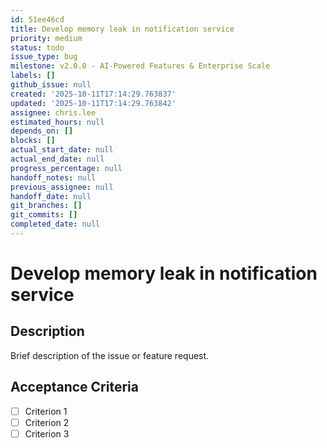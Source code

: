 ```yaml
---
id: 51ee46cd
title: Develop memory leak in notification service
priority: medium
status: todo
issue_type: bug
milestone: v2.0.0 - AI-Powered Features & Enterprise Scale
labels: []
github_issue: null
created: '2025-10-11T17:14:29.763837'
updated: '2025-10-11T17:14:29.763842'
assignee: chris.lee
estimated_hours: null
depends_on: []
blocks: []
actual_start_date: null
actual_end_date: null
progress_percentage: null
handoff_notes: null
previous_assignee: null
handoff_date: null
git_branches: []
git_commits: []
completed_date: null
---
```


# Develop memory leak in notification service

## Description

Brief description of the issue or feature request.

## Acceptance Criteria

- [ ] Criterion 1
- [ ] Criterion 2
- [ ] Criterion 3